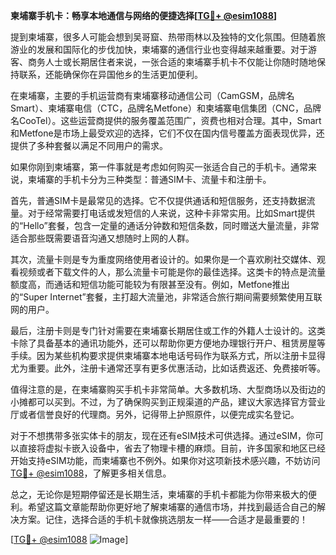 **柬埔寨手机卡：畅享本地通信与网络的便捷选择[[TG💪+ @esim1088](https://t.me/s/esim1088)]**

提到柬埔寨，很多人可能会想到吴哥窟、热带雨林以及独特的文化氛围。但随着旅游业的发展和国际化的步伐加快，柬埔寨的通信行业也变得越来越重要。对于游客、商务人士或长期居住者来说，一张合适的柬埔寨手机卡不仅能让你随时随地保持联系，还能确保你在异国他乡的生活更加便利。

在柬埔寨，主要的手机运营商有柬埔寨移动通信公司（CamGSM，品牌名Smart）、柬埔寨电信（CTC，品牌名Metfone）和柬埔寨电信集团（CNC，品牌名CooTel）。这些运营商提供的服务覆盖范围广，资费也相对合理。其中，Smart和Metfone是市场上最受欢迎的选择，它们不仅在国内信号覆盖方面表现优异，还提供了多种套餐以满足不同用户的需求。

如果你刚到柬埔寨，第一件事就是考虑如何购买一张适合自己的手机卡。通常来说，柬埔寨的手机卡分为三种类型：普通SIM卡、流量卡和注册卡。

首先，普通SIM卡是最常见的选择。它不仅提供通话和短信服务，还支持数据流量。对于经常需要打电话或发短信的人来说，这种卡非常实用。比如Smart提供的“Hello”套餐，包含一定量的通话分钟数和短信条数，同时赠送大量流量，非常适合那些既需要语音沟通又想随时上网的人群。

其次，流量卡则是专为重度网络使用者设计的。如果你是一个喜欢刷社交媒体、观看视频或者下载文件的人，那么流量卡可能是你的最佳选择。这类卡的特点是流量额度高，而通话和短信功能可能较为有限甚至没有。例如，Metfone推出的“Super Internet”套餐，主打超大流量池，非常适合旅行期间需要频繁使用互联网的用户。

最后，注册卡则是专门针对需要在柬埔寨长期居住或工作的外籍人士设计的。这类卡除了具备基本的通讯功能外，还可以帮助你更方便地办理银行开户、租赁房屋等手续。因为某些机构要求提供柬埔寨本地电话号码作为联系方式，所以注册卡显得尤为重要。此外，注册卡通常还享有更多优惠活动，比如话费返还、免费接听等。

值得注意的是，在柬埔寨购买手机卡非常简单。大多数机场、大型商场以及街边的小摊都可以买到。不过，为了确保购买到正规渠道的产品，建议大家选择官方营业厅或者信誉良好的代理商。另外，记得带上护照原件，以便完成实名登记。

对于不想携带多张实体卡的朋友，现在还有eSIM技术可供选择。通过eSIM，你可以直接将虚拟卡嵌入设备中，省去了物理卡槽的麻烦。目前，许多国家和地区已经开始支持eSIM功能，而柬埔寨也不例外。如果你对这项新技术感兴趣，不妨访问[TG💪+ @esim1088](https://t.me/s/esim1088)，了解更多相关信息。

总之，无论你是短期停留还是长期生活，柬埔寨的手机卡都能为你带来极大的便利。希望这篇文章能帮助你更好地了解柬埔寨的通信市场，并找到最适合自己的解决方案。记住，选择合适的手机卡就像挑选朋友一样——合适才是最重要的！

[[TG💪+ @esim1088](https://t.me/s/esim1088) ![Image](https://i.postimg.cc/4NQfJmqS/Snipaste-2025-05-13-00-14-12.png)]